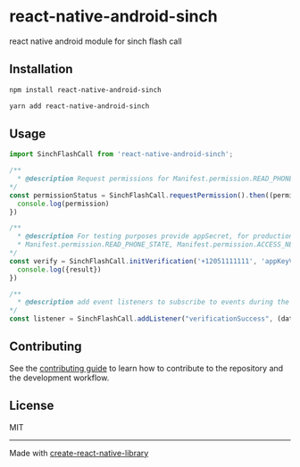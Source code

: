 # react-native-android-sinch

react native android module for sinch flash call

## Installation

```sh
npm install react-native-android-sinch

yarn add react-native-android-sinch
```

## Usage

```js
import SinchFlashCall from 'react-native-android-sinch';

/**
  * @description Request permissions for Manifest.permission.READ_PHONE_STATE, Manifest.permission.ACCESS_NETWORK_STATE, Manifest.permission.READ_CALL_LOG for the app to intercept the call
*/
const permissionStatus = SinchFlashCall.requestPermission().then((permission) => {
  console.log(permission)
})

/**
  * @description For testing purposes provide appSecret, for production it is not required,
  * Manifest.permission.READ_PHONE_STATE, Manifest.permission.ACCESS_NETWORK_STATE, Manifest.permission.READ_CALL_LOG is needed for verification to work.
*/
const verify = SinchFlashCall.initVerification('+12051111111', 'appKeyValue', 'appSecrete').then((result) => {
  console.log({result})
})

/**
  * @description add event listeners to subscribe to events during the verification process in Sinch Flash Call module.
*/
const listener = SinchFlashCall.addListener("verificationSuccess", (data) => {console.log("verificationSuccess", data)})

```

## Contributing

See the [contributing guide](CONTRIBUTING.md) to learn how to contribute to the repository and the development workflow.

## License

MIT

---

Made with [create-react-native-library](https://github.com/callstack/react-native-builder-bob)
